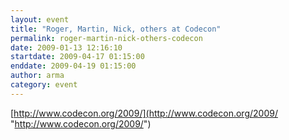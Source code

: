 ```yaml
---
layout: event
title: "Roger, Martin, Nick, others at Codecon"
permalink: roger-martin-nick-others-codecon
date: 2009-01-13 12:16:10
startdate: 2009-04-17 01:15:00
enddate: 2009-04-19 01:15:00
author: arma
category: event
---
```


[http://www.codecon.org/2009/](http://www.codecon.org/2009/ "http://www.codecon.org/2009/")
